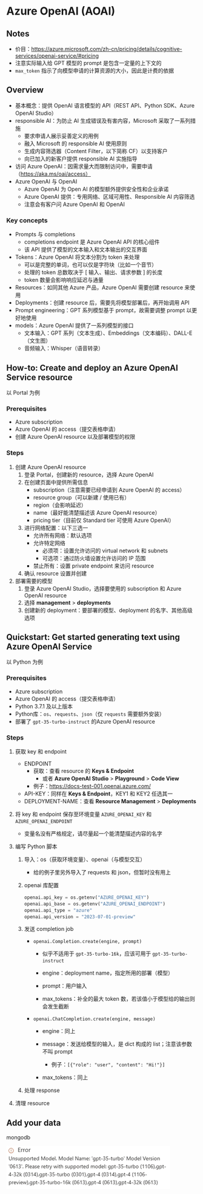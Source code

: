 # Azure OpenAI (AOAI)

## Notes

+ 价目：https://azure.microsoft.com/zh-cn/pricing/details/cognitive-services/openai-service/#pricing
+ 注意实际输入给 GPT 模型的 prompt 是包含一定量的上下文的
+ `max_token` 指示了向模型申请的计算资源的大小，因此是计费的依据



## Overview

+ 基本概念：提供 OpenAI 语言模型的 API（REST API、Python SDK、Azure OpenAI Studio）
+ responsible AI：为防止 AI 生成错误及有害内容，Microsoft 采取了一系列措施
  + 要求申请人展示妥善定义的用例
  + 融入 Microsoft 的 responsible AI 使用原则
  + 生成内容筛选器（Content Filter，以下简称 CF）以支持客户
  + 向已加入的新客户提供 responsible AI 实施指导
+ 访问 Azure OpenAI：因需求量大而限制访问中，需要申请（https://aka.ms/oai/access）
+ Azure OpenAI 与 OpenAI
  + Azure OpenAI 为 Open AI 的模型额外提供安全性和企业承诺
  + Azure OpenAI 提供：专用网络、区域可用性、Responsible AI 内容筛选
  + 注意会有客户问 Azure OpenAI 和 OpenAI



### Key concepts

+ Prompts 与 completions
  + completions endpoint 是 Azure OpenAI API 的核心组件
  + 该 API 提供了模型的文本输入和文本输出的交互界面
+ Tokens：Azure OpenAI 将文本分割为 token 来处理
  + 可以是完整的单词，也可以仅是字符块（比如一个音节）
  + 处理的 token 总数取决于 [ 输入、输出、请求参数 ] 的长度
  + token 数量会影响响应延迟与通量
+ Resources：如同其他 Azure 产品，Azure OpenAI 需要创建 resource 来使用
+ Deployments：创建 resource 后，需要先将模型部署后，再开始调用 API
+ Prompt engineering：GPT 系列模型基于 prompt，故需要调整 prompt 以更好地使用
+ models：Azure OpenAI 提供了一系列模型的接口
  + 文本输入：GPT 系列（文本生成）、Embeddings（文本编码）、DALL-E（文生图）
  + 音频输入：Whisper（语音转录）



## How-to: Create and deploy an Azure OpenAI Service resource

以 Portal 为例

### Prerequisites

+ Azure subscription
+ Azure OpenAI 的 access（提交表格申请）
+ 创建 Azure OpenAI resource 以及部署模型的权限

### Steps

1. 创建 Azure OpenAI resource
   1. 登录 Portal，创建新的 resource，选择 Azure OpenAI
   2. 在创建页面中提供所需信息
      + subscription（注意需要已经申请到 Azure OpenAI 的 access）
      + resource group（可以新建 / 使用已有）
      + region（会影响延迟）
      + name（最好能清楚描述该 Azure OpenAI resource）
      + pricing tier（目前仅 Standard tier 可使用 Azure OpenAI）
   3. 进行网络配置：以下三选一
      + 允许所有网络：默认选项
      + 允许特定网络
        + 必须项：设置允许访问的 virtual network 和 subnets
        + 可选项：通过防火墙设置允许访问的 IP 范围
      + 禁止所有：设置 private endpoint 来访问 resource
   4. 确认 resource 设置并创建
2. 部署需要的模型
   1. 登录 Azure OpenAI Studio，选择要使用的 subscription 和 Azure OpenAI resource
   2. 选择 **management** > **deployments**
   3. 创建新的 deployment：要部署的模型、deployment 的名字、其他高级选项



## Quickstart: Get started generating text using Azure OpenAI Service

以 Python 为例



### Prerequisites

+ Azure subscription
+ Azure OpenAI 的 access（提交表格申请）
+ Python 3.7.1 及以上版本
+ Python库：`os`、`requests`、`json`（仅 `requests` 需要额外安装）
+ 部署了 `gpt-35-turbo-instruct` 的Azure OpenAI resource



### Steps

1. 获取 key 和 endpoint

   + ENDPOINT
     + 获取：查看 resource 的 **Keys & Endpoint**
       + 或者 **Azure OpenAI Studio** > **Playground** > **Code View**
     + 例子：https://docs-test-001.openai.azure.com/
   + API-KEY：同样在 **Keys & Endpoint**，KEY1 和 KEY2 任选其一
   + DEPLOYMENT-NAME：查看 **Resource Management** > **Deployments** 

2. 将 key 和 endpoint 保存至环境变量 `AZURE_OPENAI_KEY` 和 `AZURE_OPENAI_ENDPOINT`

   + 变量名没有严格规定，请尽量起一个能清楚描述内容的名字

3. 编写 Python 脚本

   1. 导入：os（获取环境变量）、openai（与模型交互）

      + 给的例子里另外导入了 requests 和 json，但暂时没有用上

   2. openai 库配置

      ```python
      openai.api_key = os.getenv("AZURE_OPENAI_KEY")
      openai.api_base = os.getenv("AZURE_OPENAI_ENDPOINT")
      openai.api_type = "azure"
      openai.api_version = "2023-07-01-preview"
      ```

   3. 发送 completion job

      + `openai.Completion.create(engine, prompt)`

        + 似乎不适用于 `gpt-35-turbo-16k`，应该可用于 `gpt-35-turbo-instruct`
        + engine：deployment name，指定所用的部署（模型）
        + prompt：用户输入

        + max_tokens：补全的最大 token 数，若该值小于模型给的输出则会发生截断
      + `openai.ChatCompletion.create(engine, message)`

        + engine：同上
        + message：发送给模型的输入，是 dict 构成的 list；注意该参数不叫 prompt
          + 例子：`[{"role": "user", "content": "Hi!"}]`

        + max_tokens：同上

   4. 处理 response

4. 清理 resource



## Add your data

mongodb

![image-20231226135804224](https://raw.githubusercontent.com/nighty90/ImgRepository/main/img/202312261358314.png)

